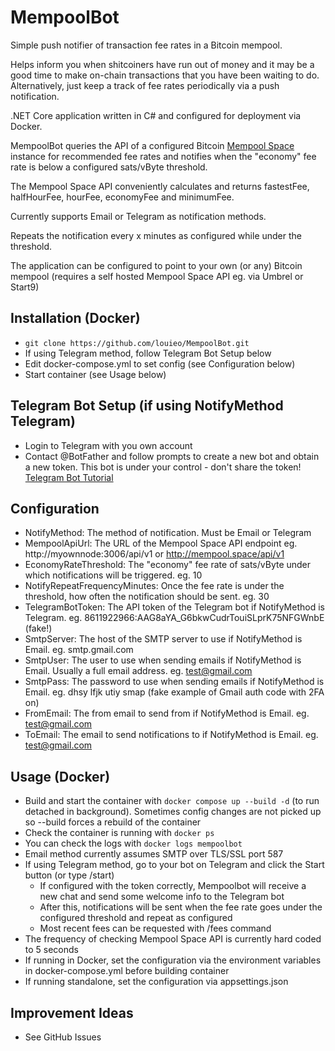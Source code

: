 # MempoolBot

Simple push notifier of transaction fee rates in a Bitcoin mempool.

Helps inform you when shitcoiners have run out of money and it may be a good time to make on-chain transactions that you have been waiting to do.  
Alternatively, just keep a track of fee rates periodically via a push notification.

.NET Core application written in C# and configured for deployment via Docker.

MempoolBot queries the API of a configured Bitcoin [Mempool Space](https://mempool.space/) instance for recommended fee rates and notifies when the "economy" fee rate is below a configured sats/vByte threshold.

The Mempool Space API conveniently calculates and returns fastestFee, halfHourFee, hourFee, economyFee and minimumFee.

Currently supports Email or Telegram as notification methods.

Repeats the notification every x minutes as configured while under the threshold.

The application can be configured to point to your own (or any) Bitcoin mempool (requires a self hosted Mempool Space API eg. via Umbrel or Start9)

## Installation (Docker)

- `git clone https://github.com/louieo/MempoolBot.git`
- If using Telegram method, follow Telegram Bot Setup below 
- Edit docker-compose.yml to set config (see Configuration below)
- Start container (see Usage below)

## Telegram Bot Setup (if using NotifyMethod Telegram)

- Login to Telegram with you own account
- Contact @BotFather and follow prompts to create a new bot and obtain a new token. This bot is under your control - don\'t share the token!
[Telegram Bot Tutorial](https://core.telegram.org/bots/tutorial)

## Configuration

- NotifyMethod: The method of notification. Must be Email or Telegram
- MempoolApiUrl: The URL of the Mempool Space API endpoint eg. http://myownnode:3006/api/v1 or http://mempool.space/api/v1
- EconomyRateThreshold: The "economy" fee rate of sats/vByte under which notifications will be triggered. eg. 10 
- NotifyRepeatFrequencyMinutes: Once the fee rate is under the threshold, how often the notification should be sent. eg. 30
- TelegramBotToken: The API token of the Telegram bot if NotifyMethod is Telegram. eg. 8611922966:AAG8aYA_G6bkwCudrTouiSLprK75NFGWnbE (fake\!)
- SmtpServer: The host of the SMTP server to use if NotifyMethod is Email. eg. smtp.gmail.com
- SmtpUser: The user to use when sending emails if NotifyMethod is Email. Usually a full email address. eg. test@gmail.com
- SmtpPass: The password to use when sending emails if NotifyMethod is Email. eg. dhsy lfjk utiy smap (fake example of Gmail auth code with 2FA on)
- FromEmail: The from email to send from if NotifyMethod is Email. eg. test@gmail.com
- ToEmail: The email to send notifications to if NotifyMethod is Email. eg. test@gmail.com

## Usage (Docker)

- Build and start the container with `docker compose up --build -d` (to run detached in background). Sometimes config changes are not picked up so --build forces a rebuild of the container
- Check the container is running with `docker ps`
- You can check the logs with `docker logs mempoolbot`
- Email method currently assumes SMTP over TLS/SSL port 587
- If using Telegram method, go to your bot on Telegram and click the Start button (or type /start)
  - If configured with the token correctly, Mempoolbot will receive a new chat and send some welcome info to the Telegram bot
  - After this, notifications will be sent when the fee rate goes under the configured threshold and repeat as configured
  - Most recent fees can be requested with /fees command
- The frequency of checking Mempool Space API is currently hard coded to 5 seconds
- If running in Docker, set the configuration via the environment variables in docker-compose.yml before building container
- If running standalone, set the configuration via appsettings.json

## Improvement Ideas

- See GitHub Issues
